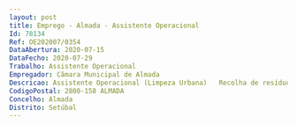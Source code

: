 ```yaml
--- 
layout: post
title: Emprego - Almada - Assistente Operacional
Id: 78134
Ref: OE202007/0354
DataAbertura: 2020-07-15
DataFecho: 2020-07-29
Trabalho: Assistente Operacional
Empregador: Câmara Municipal de Almada
Descricao: Assistente Operacional (Limpeza Urbana)   Recolha de resíduos sólidos urbanos contentorizada  Varredura manual  Varredura mecânica  Corte de infestantes  Manutenção do mobiliário urbano de RSU  Lavagem dos espaços públicos  Apoio a tarefas no centro municipal de recolha de animais  Apoio nos sanitários públicos  Recolha de objetos volumosos e ramagens  Substituição  e recolha de sacos provenientes de limpezas  Recolha de papeleiras e de dispensadores de sacos para dejetos caninos, Recolha de resíduos urbanos em sacos dos contentores das praias  Recolha de resíduos nas envolventes dos ecopontos e contentores  Lavagem de vias, de contentores e de papeleiras.
CodigoPostal: 2800-158 ALMADA
Concelho: Almada
Distrito: Setúbal
--- 
```

